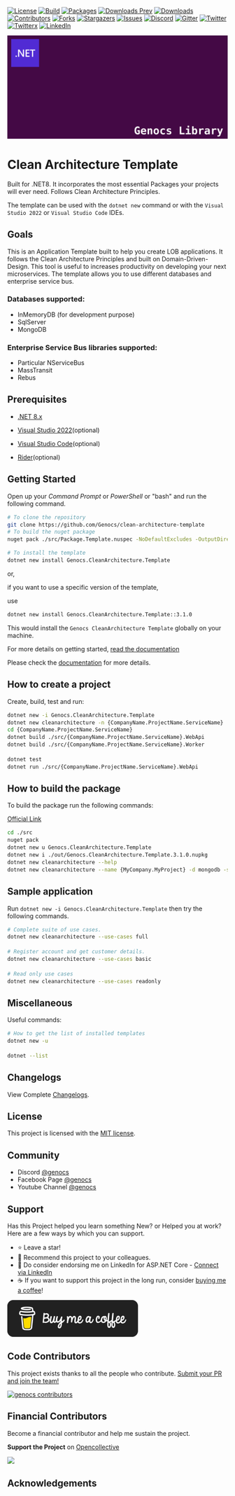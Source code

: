 <!-- PROJECT SHIELDS -->
[![License][license-shield]][license-url]
[![Build][build-shield]][build-url]
[![Packages][package-shield]][package-url]
[![Downloads Prev][downloads-prev-shield]][downloads-prev-url]
[![Downloads][downloads-shield]][downloads-url]
[![Contributors][contributors-shield]][contributors-url]
[![Forks][forks-shield]][forks-url]
[![Stargazers][stars-shield]][stars-url]
[![Issues][issues-shield]][issues-url]
[![Discord][discord-shield]][discord-url]
[![Gitter][gitter-shield]][gitter-url]
[![Twitter][twitter-shield]][twitter-url]
[![Twitterx][twitterx-shield]][twitterx-url]
[![LinkedIn][linkedin-shield]][linkedin-url]

[license-shield]: https://img.shields.io/github/license/Genocs/clean-architecture-template?color=2da44e&style=flat-square
[license-url]: https://github.com/Genocs/clean-architecture-template/blob/main/LICENSE
[build-shield]: https://github.com/Genocs/clean-architecture-template/actions/workflows/build_and_test.yml/badge.svg?branch=main
[build-url]: https://github.com/Genocs/clean-architecture-template/actions/workflows/build_and_test.yml
[package-shield]: https://img.shields.io/badge/nuget-v.3.1.0-blue?&label=latests&logo=nuget
[package-url]: https://github.com/Genocs/clean-architecture-template/actions/workflows/build_and_test.yml
[downloads-prev-shield]: https://img.shields.io/nuget/dt/Genocs.CleanArchitectureTemplate.svg?color=2da44e&label=downloads%20prev&logo=nuget
[downloads-prev-url]: https://www.nuget.org/packages/Genocs.CleanArchitectureTemplate
[downloads-shield]: https://img.shields.io/nuget/dt/Genocs.CleanArchitecture.Template.svg?color=2da44e&label=downloads&logo=nuget
[downloads-url]: https://www.nuget.org/packages/Genocs.CleanArchitecture.Template
[contributors-shield]: https://img.shields.io/github/contributors/Genocs/clean-architecture-template.svg?style=flat-square
[contributors-url]: https://github.com/Genocs/clean-architecture-template/graphs/contributors
[forks-shield]: https://img.shields.io/github/forks/Genocs/clean-architecture-template?style=flat-square
[forks-url]: https://github.com/Genocs/clean-architecture-template/network/members
[stars-shield]: https://img.shields.io/github/stars/Genocs/clean-architecture-template.svg?style=flat-square
[stars-url]: https://img.shields.io/github/stars/Genocs/clean-architecture-template?style=flat-square
[issues-shield]: https://img.shields.io/github/issues/Genocs/clean-architecture-template?style=flat-square
[issues-url]: https://github.com/Genocs/clean-architecture-template/issues
[discord-shield]: https://img.shields.io/discord/1106846706512953385?color=%237289da&label=Discord&logo=discord&logoColor=%237289da&style=flat-square
[discord-url]: https://discord.com/invite/fWwArnkV
[gitter-shield]: https://img.shields.io/badge/chat-on%20gitter-blue.svg
[gitter-url]: https://gitter.im/genocs/
[twitter-shield]: https://img.shields.io/twitter/follow/genocs?color=1DA1F2&label=Twitter&logo=Twitter&style=flat-square
[twitter-url]: https://twitter.com/genocs
[linkedin-shield]: https://img.shields.io/badge/-LinkedIn-black.svg?style=flat-square&logo=linkedin&colorB=555
[linkedin-url]: https://www.linkedin.com/in/giovanni-emanuele-nocco-b31a5169/
[twitterx-shield]: https://img.shields.io/twitter/url/https/twitter.com/genocs.svg?style=social
[twitterx-url]: https://twitter.com/genocs


<p align="center">
    <img src="./assets/genocs-library-logo.png" alt="icon">
</p>

# Clean Architecture Template 
Built for .NET8. It incorporates the most essential Packages your projects will ever need. Follows Clean Architecture Principles.

The template can be used with the `dotnet new` command or with the `Visual Studio 2022` or `Visual Studio Code` IDEs.

## Goals

This is an Application Template built to help you create LOB applications. It follows the Clean Architecture Principles and built on Domain-Driven-Design. This tool is useful to increases productivity on developing your next microservices.
The template allows you to use different databases and enterprise service bus.

### Databases supported:
- InMemoryDB (for development purpose)
- SqlServer
- MongoDB


### Enterprise Service Bus libraries supported:
- Particular NServiceBus
- MassTransit
- Rebus

## Prerequisites
- [.NET 8.x](https://dotnet.microsoft.com/download/dotnet/8.0)

- [Visual Studio 2022](https://visualstudio.microsoft.com/vs/preview/vs2022/)(optional)
- [Visual Studio Code](https://code.visualstudio.com/download)(optional)
- [Rider](https://www.jetbrains.com/rider/)(optional)


## Getting Started

Open up your *Command Prompt* or *PowerShell* or "bash" and run the following command.

``` bash
# To clone the repository
git clone https://github.com/Genocs/clean-architecture-template
# To build the nuget package
nuget pack ./src/Package.Template.nuspec -NoDefaultExcludes -OutputDirectory ./out -Version 3.1.0
```


``` bash
# To install the template
dotnet new install Genocs.CleanArchitecture.Template
```

or, 

if you want to use a specific version of the template, 

use

``` bash
dotnet new install Genocs.CleanArchitecture.Template::3.1.0
```

This would install the `Genocs CleanArchitecture Template` globally on your machine.

For more details on getting started, [read the documentation](https://genocs-blog.netlify.app/library/)


Please check the [documentation](https://learn.microsoft.com/en-us/visualstudio/ide/how-to-locate-and-organize-project-and-item-templates?view=vs-2022) for more details. 


## How to create a project

Create, build, test and run:

``` bash
dotnet new -i Genocs.CleanArchitecture.Template
dotnet new cleanarchitecture -n {CompanyName.ProjectName.ServiceName}
cd {CompanyName.ProjectName.ServiceName}
dotnet build ./src/{CompanyName.ProjectName.ServiceName}.WebApi
dotnet build ./src/{CompanyName.ProjectName.ServiceName}.Worker

dotnet test
dotnet run ./src/{CompanyName.ProjectName.ServiceName}.WebApi
```


## How to build the package

To build the package run the following commands:

[Official Link](https://docs.microsoft.com/en-us/dotnet/core/tools/custom-templates)


``` bash
cd ./src
nuget pack
dotnet new u Genocs.CleanArchitecture.Template
dotnet new i ./out/Genocs.CleanArchitecture.Template.3.1.0.nupkg
dotnet new cleanarchitecture --help
dotnet new cleanarchitecture --name {MyCompany.MyProject} -d mongodb -sb particular
```


## Sample application

Run `dotnet new -i Genocs.CleanArchitecture.Template` then try the following commands.


``` bash
# Complete suite of use cases.
dotnet new cleanarchitecture --use-cases full

# Register account and get customer details.
dotnet new cleanarchitecture --use-cases basic

# Read only use cases
dotnet new cleanarchitecture --use-cases readonly
```


## Miscellaneous

Useful commands:

``` bash
# How to get the list of installed templates
dotnet new -u

dotnet --list
```
## Changelogs

View Complete [Changelogs](https://github.com/Genocs/clean-architecture-template/blob/main/CHANGELOGS.md).

## License

This project is licensed with the [MIT license](LICENSE).


## Community

- Discord [@genocs](https://discord.com/invite/fWwArnkV)
- Facebook Page [@genocs](https://facebook.com/Genocs)
- Youtube Channel [@genocs](https://youtube.com/c/genocs)


## Support

Has this Project helped you learn something New? or Helped you at work?
Here are a few ways by which you can support.

- ⭐ Leave a star!
- 🥇 Recommend this project to your colleagues.
- 🦸 Do consider endorsing me on LinkedIn for ASP.NET Core - [Connect via LinkedIn](https://www.linkedin.com/in/giovanni-emanuele-nocco-b31a5169/) 
- ☕ If you want to support this project in the long run, consider [buying me a coffee](https://www.buymeacoffee.com/genocs)!
  

[![buy-me-a-coffee](./assets/buy-me-a-coffee.png "buy me a coffee")](https://www.buymeacoffee.com/genocs)

## Code Contributors

This project exists thanks to all the people who contribute. [Submit your PR and join the team!](CONTRIBUTING.md)

[![genocs contributors](https://contrib.rocks/image?repo=Genocs/clean-architecture-template "genocs contributors")](https://github.com/Genocs/clean-architecture-template/graphs/contributors)

## Financial Contributors

Become a financial contributor and help me sustain the project.

**Support the Project** on [Opencollective](https://opencollective.com/genocs)

<a href="https://opencollective.com/genocs"><img src="https://opencollective.com/genocs/individuals.svg?width=890"></a>


## Acknowledgements
